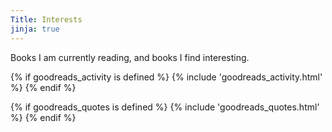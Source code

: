 ```yaml
---
Title: Interests
jinja: true
---
```


Books I am currently reading, and books I find interesting.

{% if goodreads_activity is defined %}
{% include 'goodreads_activity.html' %}
{% endif %}

{% if goodreads_quotes is defined %}
{% include 'goodreads_quotes.html' %}
{% endif %}

